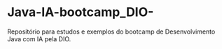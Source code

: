 # Java-IA-bootcamp_DIO-
Repositório para estudos e exemplos do bootcamp de Desenvolvimento Java com IA pela DIO.
